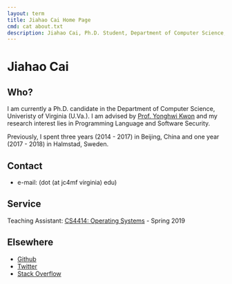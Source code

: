 ```yaml
---
layout: term
title: Jiahao Cai Home Page
cmd: cat about.txt
description: Jiahao Cai, Ph.D. Student, Department of Computer Science, University of Virginia.
---
```


# Jiahao Cai

## Who?

I am currently a Ph.D. candidate in the Department of Computer Science, Univeristy of Virginia (U.Va.). I am advised by [Prof. Yonghwi Kwon](https://yonghwi-kwon.github.io) and my research interest lies in Programming Language and Software Security. 

Previously, I spent three years (2014 - 2017) in Beijing, China and one year (2017 - 2018) in Halmstad, Sweden.

## Contact
+ e-mail: (dot (at jc4mf virginia) edu)

## Service

Teaching Assistant: [CS4414: Operating Systems](https://www.cs.virginia.edu/~cr4bd/4414/S2019/) - Spring 2019

## Elsewhere
+ <a class = "dir" href="https://github.com/jiahao42">Github</a>
+ <a class = "dir" href="https://twitter.com/caterpillarous">Twitter</a>
+ <a class = "dir" href="https://stackoverflow.com/users/story/5685664">Stack Overflow</a>
